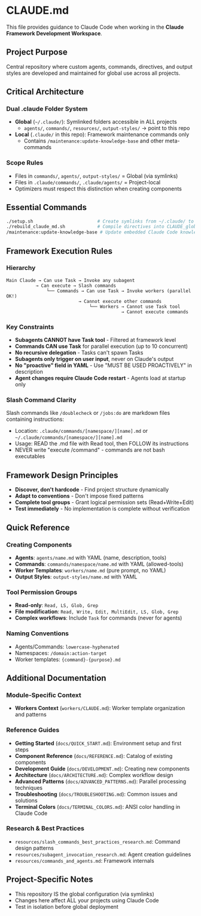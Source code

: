 # CLAUDE.md

This file provides guidance to Claude Code when working in the **Claude Framework Development Workspace**.

## Project Purpose
Central repository where custom agents, commands, directives, and output styles are developed and maintained for global use across all projects.

## Critical Architecture

### Dual .claude Folder System
- **Global** (`~/.claude/`): Symlinked folders accessible in ALL projects
  - `agents/`, `commands/`, `resources/`, `output-styles/` → point to this repo
- **Local** (`.claude/` in this repo): Framework maintenance commands only
  - Contains `/maintenance:update-knowledge-base` and other meta-commands

### Scope Rules
- Files in `commands/`, `agents/`, `output-styles/` = Global (via symlinks)
- Files in `.claude/commands/`, `.claude/agents/` = Project-local
- Optimizers must respect this distinction when creating components

## Essential Commands

```bash
./setup.sh                        # Create symlinks from ~/.claude/ to this repo
./rebuild_claude_md.sh            # Compile directives into CLAUDE_global_directives.md
/maintenance:update-knowledge-base # Update embedded Claude Code knowledge (quarterly)
```

## Framework Execution Rules

### Hierarchy
```
Main Claude → Can use Task → Invoke any subagent
           → Can execute → Slash commands
               └── Commands → Can use Task → Invoke workers (parallel OK!)
                           → Cannot execute other commands
                               └── Workers → Cannot use Task tool
                                           → Cannot execute commands
```

### Key Constraints
- **Subagents CANNOT have Task tool** - Filtered at framework level
- **Commands CAN use Task** for parallel execution (up to 10 concurrent)
- **No recursive delegation** - Tasks can't spawn Tasks
- **Subagents only trigger on user input**, never on Claude's output
- **No "proactive" field in YAML** - Use "MUST BE USED PROACTIVELY" in description
- **Agent changes require Claude Code restart** - Agents load at startup only

### Slash Command Clarity
Slash commands like `/doublecheck` or `/jobs:do` are markdown files containing instructions:
- Location: `.claude/commands/[namespace/][name].md` or `~/.claude/commands/[namespace/][name].md`
- Usage: READ the .md file with Read tool, then FOLLOW its instructions
- NEVER write "execute /command" - commands are not bash executables

## Framework Design Principles
- **Discover, don't hardcode** - Find project structure dynamically
- **Adapt to conventions** - Don't impose fixed patterns
- **Complete tool groups** - Grant logical permission sets (Read+Write+Edit)
- **Test immediately** - No implementation is complete without verification

## Quick Reference

### Creating Components
- **Agents**: `agents/name.md` with YAML (name, description, tools)
- **Commands**: `commands/namespace/name.md` with YAML (allowed-tools)
- **Worker Templates**: `workers/name.md` (pure prompt, no YAML)
- **Output Styles**: `output-styles/name.md` with YAML

### Tool Permission Groups
- **Read-only**: `Read, LS, Glob, Grep`
- **File modification**: `Read, Write, Edit, MultiEdit, LS, Glob, Grep`
- **Complex workflows**: Include `Task` for commands (never for agents)

### Naming Conventions
- Agents/Commands: `lowercase-hyphenated`
- Namespaces: `/domain:action-target`
- Worker templates: `{command}-{purpose}.md`

## Additional Documentation

### Module-Specific Context
- **Workers Context** (`workers/CLAUDE.md`): Worker template organization and patterns

### Reference Guides
- **Getting Started** (`docs/QUICK_START.md`): Environment setup and first steps
- **Component Reference** (`docs/REFERENCE.md`): Catalog of existing components
- **Development Guide** (`docs/DEVELOPMENT.md`): Creating new components
- **Architecture** (`docs/ARCHITECTURE.md`): Complex workflow design
- **Advanced Patterns** (`docs/ADVANCED_PATTERNS.md`): Parallel processing techniques
- **Troubleshooting** (`docs/TROUBLESHOOTING.md`): Common issues and solutions
- **Terminal Colors** (`docs/TERMINAL_COLORS.md`): ANSI color handling in Claude Code

### Research & Best Practices
- `resources/slash_commands_best_practices_research.md`: Command design patterns
- `resources/subagent_invocation_research.md`: Agent creation guidelines
- `resources/commands_and_agents.md`: Framework internals

## Project-Specific Notes

- This repository IS the global configuration (via symlinks)
- Changes here affect ALL your projects using Claude Code
- Test in isolation before global deployment